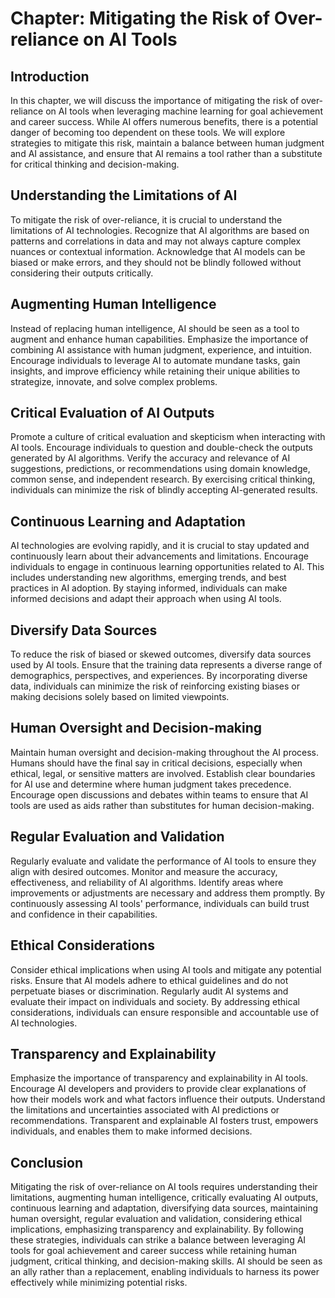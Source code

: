 Chapter: Mitigating the Risk of Over-reliance on AI Tools
=========================================================

Introduction
------------

In this chapter, we will discuss the importance of mitigating the risk of over-reliance on AI tools when leveraging machine learning for goal achievement and career success. While AI offers numerous benefits, there is a potential danger of becoming too dependent on these tools. We will explore strategies to mitigate this risk, maintain a balance between human judgment and AI assistance, and ensure that AI remains a tool rather than a substitute for critical thinking and decision-making.

Understanding the Limitations of AI
-----------------------------------

To mitigate the risk of over-reliance, it is crucial to understand the limitations of AI technologies. Recognize that AI algorithms are based on patterns and correlations in data and may not always capture complex nuances or contextual information. Acknowledge that AI models can be biased or make errors, and they should not be blindly followed without considering their outputs critically.

Augmenting Human Intelligence
-----------------------------

Instead of replacing human intelligence, AI should be seen as a tool to augment and enhance human capabilities. Emphasize the importance of combining AI assistance with human judgment, experience, and intuition. Encourage individuals to leverage AI to automate mundane tasks, gain insights, and improve efficiency while retaining their unique abilities to strategize, innovate, and solve complex problems.

Critical Evaluation of AI Outputs
---------------------------------

Promote a culture of critical evaluation and skepticism when interacting with AI tools. Encourage individuals to question and double-check the outputs generated by AI algorithms. Verify the accuracy and relevance of AI suggestions, predictions, or recommendations using domain knowledge, common sense, and independent research. By exercising critical thinking, individuals can minimize the risk of blindly accepting AI-generated results.

Continuous Learning and Adaptation
----------------------------------

AI technologies are evolving rapidly, and it is crucial to stay updated and continuously learn about their advancements and limitations. Encourage individuals to engage in continuous learning opportunities related to AI. This includes understanding new algorithms, emerging trends, and best practices in AI adoption. By staying informed, individuals can make informed decisions and adapt their approach when using AI tools.

Diversify Data Sources
----------------------

To reduce the risk of biased or skewed outcomes, diversify data sources used by AI tools. Ensure that the training data represents a diverse range of demographics, perspectives, and experiences. By incorporating diverse data, individuals can minimize the risk of reinforcing existing biases or making decisions solely based on limited viewpoints.

Human Oversight and Decision-making
-----------------------------------

Maintain human oversight and decision-making throughout the AI process. Humans should have the final say in critical decisions, especially when ethical, legal, or sensitive matters are involved. Establish clear boundaries for AI use and determine where human judgment takes precedence. Encourage open discussions and debates within teams to ensure that AI tools are used as aids rather than substitutes for human decision-making.

Regular Evaluation and Validation
---------------------------------

Regularly evaluate and validate the performance of AI tools to ensure they align with desired outcomes. Monitor and measure the accuracy, effectiveness, and reliability of AI algorithms. Identify areas where improvements or adjustments are necessary and address them promptly. By continuously assessing AI tools' performance, individuals can build trust and confidence in their capabilities.

Ethical Considerations
----------------------

Consider ethical implications when using AI tools and mitigate any potential risks. Ensure that AI models adhere to ethical guidelines and do not perpetuate biases or discrimination. Regularly audit AI systems and evaluate their impact on individuals and society. By addressing ethical considerations, individuals can ensure responsible and accountable use of AI technologies.

Transparency and Explainability
-------------------------------

Emphasize the importance of transparency and explainability in AI tools. Encourage AI developers and providers to provide clear explanations of how their models work and what factors influence their outputs. Understand the limitations and uncertainties associated with AI predictions or recommendations. Transparent and explainable AI fosters trust, empowers individuals, and enables them to make informed decisions.

Conclusion
----------

Mitigating the risk of over-reliance on AI tools requires understanding their limitations, augmenting human intelligence, critically evaluating AI outputs, continuous learning and adaptation, diversifying data sources, maintaining human oversight, regular evaluation and validation, considering ethical implications, emphasizing transparency and explainability. By following these strategies, individuals can strike a balance between leveraging AI tools for goal achievement and career success while retaining human judgment, critical thinking, and decision-making skills. AI should be seen as an ally rather than a replacement, enabling individuals to harness its power effectively while minimizing potential risks.
